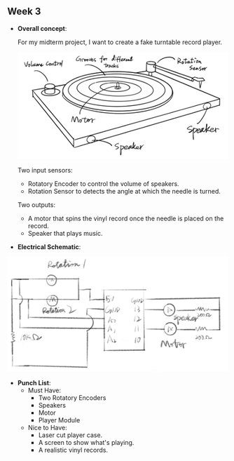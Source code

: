 
## Week 3
* __Overall concept__:

  For my midterm project, I want to create a fake turntable record player. 
  
  <p align="center">
  <img src="https://github.com/ShandShen/Junyu-Shen/blob/master/Week03/Design%20Sketch.jpg">
  </p>
  
  Two input sensors: 
  
  * Rotatory Encoder to control the volume of speakers. 
  * Rotation Sensor to detects the angle at which the needle is turned.
  
  Two outputs: 
  
  * A motor that spins the vinyl record once the needle is placed on the record. 
  * Speaker that plays music.

* __Electrical Schematic__:

<p align="center">
  <img src="https://github.com/ShandShen/Junyu-Shen/blob/master/Week03/Electrical%20Schematic.jpg">
</p>

* __Punch List__:
  * Must Have: 
    * Two Rotatory Encoders
    * Speakers
    * Motor
    * Player Module
  * Nice to Have:
    * Laser cut player case.
    * A screen to show what's playing.
    * A realistic vinyl records.
